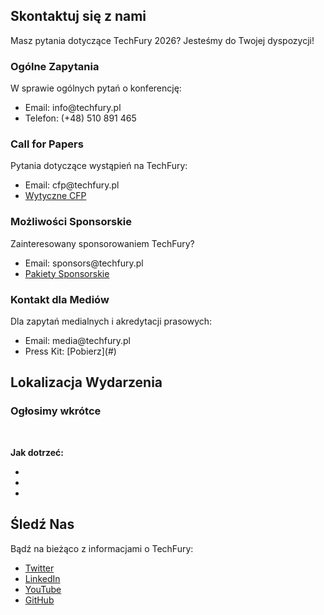 <!--
.. title: Kontakt
.. slug: contact
.. date: 2025-10-02 12:00:00 UTC
.. tags:
.. category:
.. link:
.. description: Information for TechFury conference sponsors
.. type: text
-->

## Skontaktuj się z nami

Masz pytania dotyczące TechFury 2026? Jesteśmy do Twojej dyspozycji!

<div class="row">
    <div class="col-md-6 mb-4">
        <div class="card h-100">
            <div class="card-header">
                <h3>Ogólne Zapytania</h3>
            </div>
            <div class="card-body">
                <p>W sprawie ogólnych pytań o konferencję:</p>
                <ul>
                    <li>Email: info@techfury.pl</li>
                    <li>Telefon: (+48) 510 891 465</li>
                </ul>
            </div>
        </div>
    </div>
    <div class="col-md-6 mb-4">
        <div class="card h-100">
            <div class="card-header">
                <h3>Call for Papers</h3>
            </div>
            <div class="card-body">
                <p>Pytania dotyczące wystąpień na TechFury:</p>
                <ul>
                    <li>Email: cfp@techfury.pl</li>
                    <li><a href="/cfp/">Wytyczne CFP</a></li>
                </ul>
            </div>
        </div>
    </div>
</div>

<div class="row">
    <div class="col-md-6 mb-4">
        <div class="card h-100">
            <div class="card-header">
                <h3>Możliwości Sponsorskie</h3>
            </div>
            <div class="card-body">
                <p>Zainteresowany sponsorowaniem TechFury?</p>
                <ul>
                    <li>Email: sponsors@techfury.pl</li>
                    <li><a href="/sponsors/">Pakiety Sponsorskie</a></li>
                </ul>
            </div>
        </div>
    </div>
    <div class="col-md-6 mb-4">
        <div class="card h-100">
            <div class="card-header">
                <h3>Kontakt dla Mediów</h3>
            </div>
            <div class="card-body">
                <p>Dla zapytań medialnych i akredytacji prasowych:</p>
                <ul>
                    <li>Email: media@techfury.pl</li>
                    <li>Press Kit: [Pobierz](#)</li>
                </ul>
            </div>
        </div>
    </div>
</div>

## Lokalizacja Wydarzenia

<div class="card mb-4">
    <div class="card-body">
        <h3>Ogłosimy wkrótce</h3>
        <p><br></p>
        <p><strong>Jak dotrzeć:</strong></p>
        <ul>
            <li></li>
            <li></li>
            <li></li>
        </ul>
    </div>
</div>

## Śledź Nas

<div class="card mb-4">
    <div class="card-body">
        <p>Bądź na bieżąco z informacjami o TechFury:</p>
        <ul>
            <li><a href="#">Twitter</a></li>
            <li><a href="#">LinkedIn</a></li>
            <li><a href="#">YouTube</a></li>
            <li><a href="#">GitHub</a></li>
        </ul>
    </div>
</div>